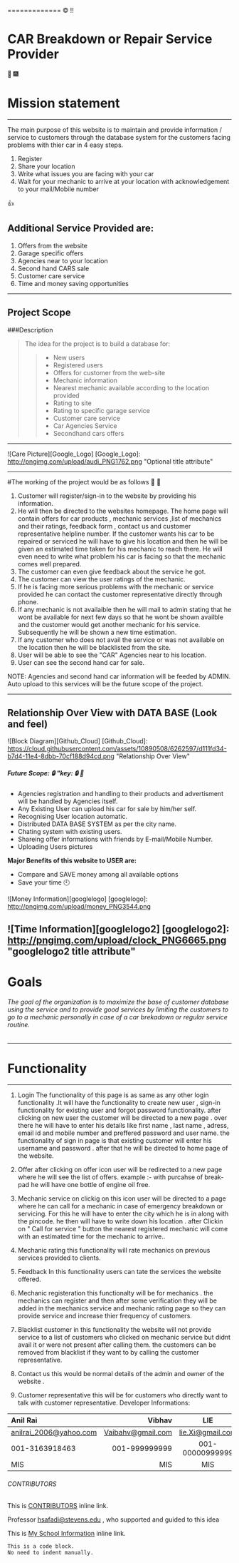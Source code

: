 =============
:copyright:  :bangbang: 
# CAR Breakdown or Repair Service Provider

:tada: :fireworks:
# Mission statement
-------------------
The main purpose of this website is to maintain and provide information / service to customers through the database system for the customers facing problems with thier car in 4 easy steps.

1. Register
2. Share your location 
3. Write what issues you are facing with your car
4. Wait for your mechanic to arrive at your location with acknowledgement to your mail/Mobile number

:thumbsup:
## Additional Service Provided are:
1. Offers from the website
2. Garage specific offers
3. Agencies near to your location
4. Second hand CARS sale
5. Customer care service
6. Time and money saving opportunities

--------------
Project Scope
-------------
###Description
> The idea for the project is to build a database for:
>> + New users
>> + Registered users
>> + Offers for customer from the web-site
>> + Mechanic information 
>> + Nearest mechanic available according to the location provided
>> + Rating to site
>> + Rating to specific garage service
>> + Customer care service
>> + Car Agencies Service
>> + Secondhand cars offers

* * *
![Care Picture][Google_Logo]
[Google_Logo]: http://pngimg.com/upload/audi_PNG1762.png  "Optional title attribute"
*****

#The working of the project would be as follows :car: :taxi:
> 
1. Customer will register/sign-in to the website by providing his information.
2. He will then be directed to the websites homepage. The home page will contain offers for car products , mechanic services ,list of mechanics and their ratings, feedback form , contact us and customer representative helpline number. If the customer wants his car to be repaired or serviced he will have to give his location and then he will be given an estimated time taken for his mechanic to reach there. He will even need to write what problem his car is facing so that the mechanic comes well prepared.
3. The customer can even give feedback about the service he got.
4. The customer can view the user ratings of the mechanic.
5. If he is facing more serious problems with the mechanic or service provided he can contact the customer representative directly through phone.
6. If any mechanic is not availaible then he will mail to admin stating that he wont be available for next few days so that he wont be shown availble and the customer would get another mechanic for his service. Subsequently he will be shown a new time estimation.
7. If any customer who does not avail the service or was not available on the location then he will be blacklisted from the site.
8. User will be able to see the "CAR" Agencies near to his location.
9. User can see the second hand car for sale.

NOTE: Agencies and second hand car information will be feeded by ADMIN. Auto upload to this services will be the future scope of the project.

---------------------------------------------------------
## Relationship Over View with DATA BASE (Look and feel)

![Block Diagram][Github_Cloud]
[Github_Cloud]: https://cloud.githubusercontent.com/assets/10890508/6262597/d111fd34-b7d4-11e4-8dbb-70cf188d94cd.png  "Relationship Over View"

##### Future Scope: :lock: "key: :lock: :key:

*   Agencies registration and handling to their products and advertisment will be handled by Agencies itself.
*   Any Existing User can upload his car for sale by him/her self.
*   Recognising User location automatic.
*   Distributed DATA BASE SYSTEM as per the city name.
*   Chating system with existing users.
*   Shareing offer informations with friends by E-mail/Mobile Number.
*   Uploading Users pictures

__Major Benefits of this website to USER are:__ 
+ Compare and SAVE money among all available options
+ Save your time :clock10:

![Money Information][googlelogo]
[googlelogo]: http://pngimg.com/upload/money_PNG3544.png

![Time Information][googlelogo2]
[googlelogo2]: http://pngimg.com/upload/clock_PNG6665.png  "googlelogo2 title attribute"
--------------------------------------------
# Goals
###### The goal of the organization is to maximize the base of customer database using the service and to provide good services by limiting the customers to go to a mechanic personally in case of a car brekadown or regular service routine.
--------------------------------------------
# Functionality
--------------------------------------------
1) Login The functionality of this page is as same as any other login functionality .It will have the functionality to create new user , sign-in functionality for existing user and forgot password functionality. after clicking on new user the customer will be directed to a new page . over there he will have to enter his details like first name , last name , adress, email id and mobile number and preffered password and user name. the functionality of sign in page is that existing customer will enter his username and password . after that he will be directed to home page of the website.

2) Offer after clicking on offer icon user will be redirected to a new page where he will see the list of offers. example :- with purcahse of break-pad he will have one bottle of engine oil free.

3) Mechanic service on clickig on this icon user will be directed to a page where he can call for a mechanic in case of emergency breakdown or servicing. For this he will have to enter the city which he is in along with the pincode. he then will have to write down his location . after Clickin on " Call for service " button the nearest registered mechanic will come with an estimated time for the mechanic to arrive..

4) Mechanic rating this functionality will rate mechanics on previous services provided to clients.

5) Feedback In this functionality users can tate the services the website offered.

6) Mechanic registeration this functionalty will be for mechanics . the mechanics can register and then after some verification they will be added in the mechanics service and mechanic rating page so they can provide service and increase thier frequency of customers.

7) Blacklist customer in this functionality the website will not provide service to a list of customers who clicked on mechanic service but didnt avail it or were not present after calling them. the customers can be removed from blacklist if they want to by calling the customer representative.

8) Contact us this would be normal details of the admin and owner of the website .

9) Customer representative this will be for customers who directly want to talk with customer representative.
Developer Informations:

 Anil Rai | Vibhav | LIE | Ravikant |
:-----------|------------:|:------------:|:------------:|
anilrai_2006@yahoo.com       |      Vaibahv@gmail.com |     lie.Xi@gmail.com    | ravi@yahoo.com |
 001-3163918463     |    001-999999999 |    001-00000999999    |  001-0099887766 |
 MIS      |        MIS |     MIS     |  MIS  |
 
###### CONTRIBUTORS
This is [CONTRIBUTORS](https://github.com/AnilRai2015/MIS630Team_01/graphs/contributors "Stevens Institute of Technology") inline link.
 
Professor <hsafadi@stevens.edu> , who supported and guided to this idea

This is [My School Information](http://www.stevens.edu/sit/ "Stevens Institute of Technology") inline link.

```
This is a code block.
No need to indent manually.
```

